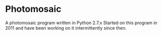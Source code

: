 # Photomosaic
A photomosaic program written in Python 2.7.x Started on this program in 2011 and have been working on it intermittently since then.
